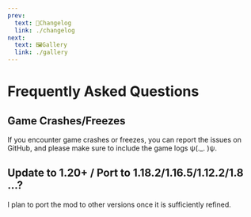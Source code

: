 ```yaml
---
prev:
  text: 📝Changelog
  link: ./changelog
next:
  text: 🖼Gallery
  link: ./gallery
---
```


# Frequently Asked Questions

## Game Crashes/Freezes

If you encounter game crashes or freezes, you can report the issues on GitHub, and please make sure to include the game logs ψ(._. )ψ.

## Update to 1.20+ / Port to 1.18.2/1.16.5/1.12.2/1.8 ...?

I plan to port the mod to other versions once it is sufficiently refined.
